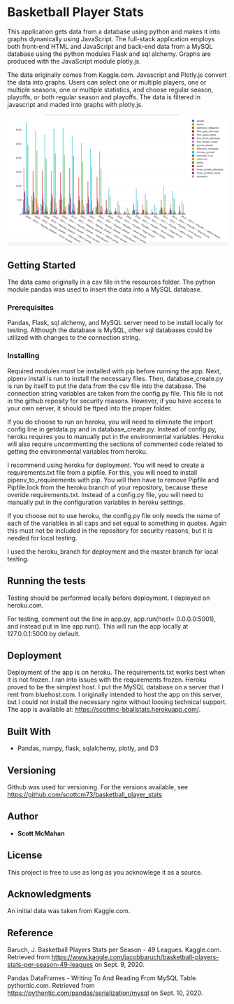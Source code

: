 # Basketball Player Stats

This application gets data from a database using python and makes it into graphs dynanically using JavaScript. The full-stack application employs both front-end HTML and JavaScript and back-end data from a MySQL database using the python modules Flask and sql alchemy. Graphs are produced with the JavaScript module plotly.js.

The data originally comes from Kaggle.com. Javascript and Plotly.js convert the data into graphs. Users can select one or multiple players, one or multiple seasons, one or multiple statistics, and choose regular season, playoffs, or both regular season and playoffs. The data is filtered in javascript and maded into  graphs with plotly.js. 

![alt text](https://github.com/scottcm73/basketball_player_stats/blob/master/static/images/maingraph.png)

## Getting Started
The data came originally in a csv file in the resources folder. The python module pandas was used to insert the data into a MySQL database. 

### Prerequisites

Pandas, Flask, sql alchemy, and MySQL server need to be install locally for testing. Although the database is MySQL, other sql databases could be utilized with changes to the connection string. 


### Installing

Required modules must be installed with pip before running the app. Next, pipenv install is run to install the necessary files. Then, database_create.py is run by itself to put the data from the csv file into the database. The connection string variables are taken from the config.py file. This file is not in the github reposity for security reasons. However, if you have access to your own server, it should be ftped into the proper folder. 

If you do choose to run on heroku, you will need to eliminate the import config line in getdata.py and in database_create.py.
Instead of config.py, heroku requires you to manually put in the environmental variables. Heroku will also require uncommenting the sections of commented code related to getting the environmental variables from heroku.

I recommend using heroku for deployment. You will need to create a requirements.txt file from a pipfile. For this, you will need to install pipenv_to_requirements with pip. You will then have to remove Pipfile and Pipfile.lock from the heroku branch of your repository, because these overide requirements.txt. Instead of a config.py file, you will need to manually put in the configuration variables in heroku settings. 

If you choose not to use heroku, the config.py file only needs the name of each of the variables in all caps and set equal to something in quotes. Again this must not be included in the repository for security reasons, but it is needed for local testing.

I used the heroku_branch for deployment and the master branch for local testing.


## Running the tests

Testing should be performed locally before deployment. I deployed on heroku.com. 

For testing, comment out the line in app.py, app.run(host= 0.0.0.0:5001), and instead put in line app.run().
This will run the app locally at 127.0.0.1:5000 by default.


## Deployment

Deployment of the app is on heroku. The requirements.txt works best when it is not frozen. I ran into issues with the requirements frozen. Heroku proved
to be the simplest host. I put the MySQL database on a server that I rent from bluehost.com. I originally intended to host the app on this server, but I could not install the necessary nginx without loosing technical support. The app is available at: https://scottmc-bballstats.herokuapp.com/.

## Built With

*  Pandas, numpy, flask, sqlalchemy, plotly, and D3


## Versioning

Github was used for versioning. For the versions available, see https://github.com/scottcm73/basketball_player_stats


## Author

* **Scott McMahan** 

## License

This project is free to use as long as you acknowlege it as a source.

## Acknowledgments

An initial data was taken from Kaggle.com. 

## Reference

Baruch, J. Basketball Players Stats per Season - 49 Leagues. Kaggle.com. Retrieved from https://www.kaggle.com/jacobbaruch/basketball-players-stats-per-season-49-leagues on Sept. 9, 2020.

Pandas DataFrames - Writing To And Reading From MySQL Table. pythontic.com. Retrieved from https://pythontic.com/pandas/serialization/mysql on Sept. 10, 2020.






